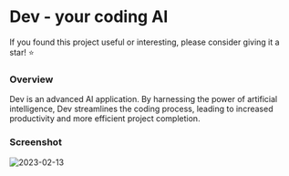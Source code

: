 # Dev - your coding AI

<p>If you found this project useful or interesting, please consider giving it a star! ⭐️</p>

### Overview

<p>Dev is an advanced AI application. By harnessing the power of artificial intelligence, Dev streamlines the coding process, leading to increased productivity and more efficient project completion.</p>

### Screenshot

![2023-02-13](https://user-images.githubusercontent.com/116832376/218419793-c4b0e409-2abb-4a14-9e72-5de8a3bdf2e4.png)

